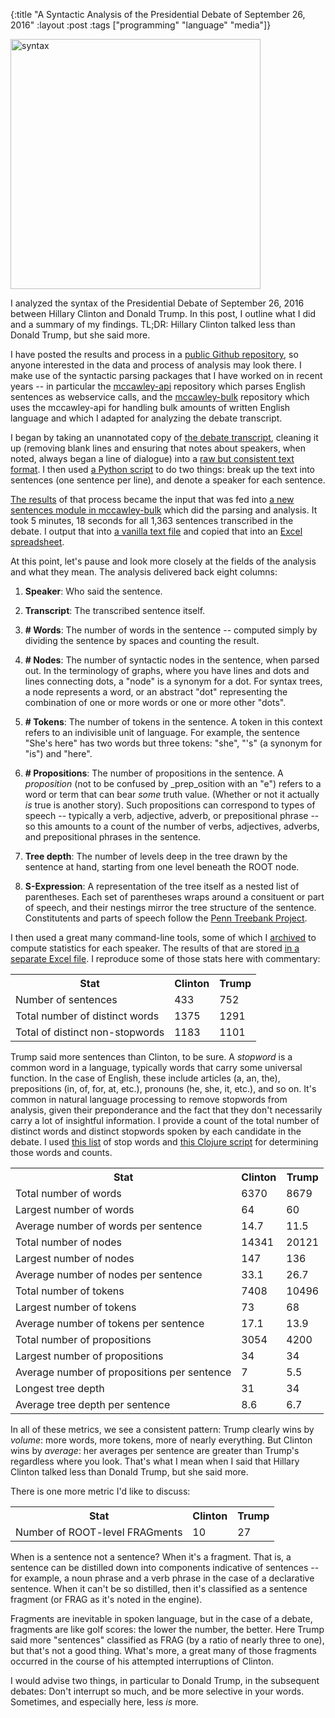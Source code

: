 {:title "A Syntactic Analysis of the Presidential Debate of September 26, 2016"
:layout :post
:tags  ["programming" "language" "media"]}

<img src="http://www.szcz.org/img/clinton_tree.png" alt="syntax" style="width: 400px;"/>

I analyzed the syntax of the Presidential Debate of September 26, 2016 between Hillary Clinton and Donald Trump.  In this post, I outline what I did and a summary of my findings.  TL;DR: Hillary Clinton talked less than Donald Trump, but she said more.

I have posted the results and process in a [public Github repository](https://github.com/msszczep/presidential_debate_2016-09-26]), so anyone interested in the data and process of analysis may look there.  I make use of the syntactic parsing packages that I have worked on in recent years -- in particular the [mccawley-api](https://github.com/msszczep/mccawley-api) repository which parses English sentences as webservice calls, and the [mccawley-bulk](https://github.com/msszczep/mccawley-bulk) repository which uses the mccawley-api for handling bulk amounts of written English language and which I adapted for analyzing the debate transcript.

I began by taking an unannotated copy of [the debate transcript](http://www.cbsnews.com/news/hillary-clinton-donald-trump-presidential-debate-hofstra-university-transcript-video/), cleaning it up (removing blank lines and ensuring that notes about speakers, when noted, always began a line of dialogue) into a [raw but consistent text format](https://github.com/msszczep/presidential_debate_2016-09-26/blob/master/transcript_raw.txt).  I then used [a Python script](https://github.com/msszczep/presidential_debate_2016-09-26/blob/master/get_sentences_and_speakers.py) to do two things: break up the text into sentences (one sentence per line), and denote a speaker for each sentence.

[The results](https://github.com/msszczep/presidential_debate_2016-09-26/blob/master/transcript_formatted.txt) of that process became the input that was fed into [a new sentences module in mccawley-bulk](https://github.com/msszczep/mccawley-bulk/blob/master/src/mccawley_bulk/sentences.clj) which did the parsing and analysis.  It took 5 minutes, 18 seconds for all 1,363 sentences transcribed in the debate.  I output that into [a vanilla text file](https://github.com/msszczep/presidential_debate_2016-09-26/blob/master/transcript_analysis.txt) and copied that into an [Excel spreadsheet](https://github.com/msszczep/presidential_debate_2016-09-26/blob/master/transcript_analysis.xlsx).

At this point, let's pause and look more closely at the fields of the analysis and what they mean.  The analysis delivered back eight columns:

1. **Speaker**: Who said the sentence.

2. **Transcript**: The transcribed sentence itself.

3. **# Words**: The number of words in the sentence -- computed simply by dividing the sentence by spaces and counting the result.

4. **# Nodes**: The number of syntactic nodes in the sentence, when parsed out.  In the terminology of graphs, where you have lines and dots and lines connecting dots, a "node" is a synonym for a dot.  For syntax trees, a node represents a word, or an abstract "dot" representing the combination of one or more words or one or more other "dots".

5. **# Tokens**: The number of tokens in the sentence.  A token in this context refers to an indivisible unit of language.  For example, the sentence "She's here" has two words but three tokens: "she", "'s" (a synonym for "is") and "here".

6.  **# Propositions**: The number of propositions in the sentence.  A _proposition_ (not to be confused by _prep_osition with an "e") refers to a word or term that can bear _some_ truth value.  (Whether or not it actually _is_ true is another story).  Such propositions can correspond to types of speech -- typically a verb, adjective, adverb, or prepositional phrase -- so this amounts to a count of the number of verbs, adjectives, adverbs, and prepositional phrases in the sentence.

7.  **Tree depth**: The number of levels deep in the tree drawn by the sentence at hand, starting from one level beneath the ROOT node.

8.  **S-Expression**: A representation of the tree itself as a nested list of parentheses.  Each set of parentheses wraps around a consituent or part of speech, and their nestings mirror the tree structure of the sentence.  Constitutents and parts of speech follow the [Penn Treebank Project](https://www.ling.upenn.edu/courses/Fall_2003/ling001/penn_treebank_pos.html).

I then used a great many command-line tools, some of which I [archived](https://github.com/msszczep/presidential_debate_2016-09-26/blob/master/USEFUL.sh) to compute statistics for each speaker.  The results of that are stored [in a separate Excel file](https://github.com/msszczep/presidential_debate_2016-09-26/blob/master/results.xlsx).  I reproduce some of those stats here with commentary:

<table class="t1">
<tr><th>Stat</th><th>Clinton</th><th>Trump</th></tr>
<tr>
<td>Number of sentences</td>
<td>433</td>
<td>752</td>
</tr>
<tr>
<td>Total number of distinct words</td>
<td>1375</td>
<td>1291</td>
</tr>
<tr>
<td>Total of distinct non-stopwords</td>
<td>1183</td>
<td>1101</td>
</tr>
</table>

Trump said more sentences than Clinton, to be sure.  A _stopword_ is a common word in a language, typically words that carry some universal function.  In the case of English, these include articles (a, an, the), prepositions (in, of, for, at, etc.), pronouns (he, she, it, etc.), and so on.  It's common in natural language processing to remove stopwords from analysis, given their preponderance and the fact that they don't necessarily carry a lot of insightful information.  I provide a count of the total number of distinct words and distinct stopwords spoken by each candidate in the debate.  I used [this list](https://github.com/msszczep/presidential_debate_2016-09-26/blob/master/english_stop_words.txt) of stop words and [this Clojure script](https://github.com/msszczep/presidential_debate_2016-09-26/blob/master/get_words.clj) for determining those words and counts.

<table class="t1">
<tr><th>Stat</th><th>Clinton</th><th>Trump</th></tr>
<tr>
<td>Total number of words</td>
<td>6370</td>
<td>8679</td>
</tr>
<tr>
<td>Largest number of words</td>
<td>64</td>
<td>60</td>
</tr>
<tr>
<td>Average number of words per sentence</td>
<td>14.7</td>
<td>11.5</td>
</tr>
<tr>
<td>Total number of nodes</td>
<td>14341</td>
<td>20121</td>
</tr>
<tr>
<td>Largest number of nodes</td>
<td>147</td>
<td>136</td>
</tr>
<tr>
<td>Average number of nodes per sentence</td>
<td>33.1</td>
<td>26.7</td>
</tr>
<tr>
<td>Total number of tokens</td>
<td>7408</td>
<td>10496</td>
</tr>
<tr>
<td>Largest number of tokens</td>
<td>73</td>
<td>68</td>
</tr>
<tr>
<td>Average number of tokens per sentence</td>
<td>17.1</td>
<td>13.9</td>
</tr>
<tr>
<td>Total number of propositions</td>
<td>3054</td>
<td>4200</td>
</tr>
<tr>
<td>Largest number of propositions</td>
<td>34</td>
<td>34</td>
</tr>
<tr>
<td>Average number of propositions per sentence</td>
<td>7</td>
<td>5.5</td>
</tr>
<tr>
<td>Longest tree depth</td>
<td>31</td>
<td>34</td>
</tr>
<tr>
<td>Average tree depth per sentence</td>
<td>8.6</td>
<td>6.7</td>
</tr>
</table>

In all of these metrics, we see a consistent pattern: Trump clearly wins by _volume_: more words, more tokens, more of nearly everything.  But Clinton wins by _average_: her averages per sentence are greater than Trump's regardless where you look.  That's what I mean when I said that Hillary Clinton talked less than Donald Trump, but she said more.

There is one more metric I'd like to discuss:

<table class="t1">
<tr><th>Stat</th><th>Clinton</th><th>Trump</th></tr>
<tr><td padding=20>Number of ROOT-level FRAGments</td><td>10</td><td>27</td></tr>
</table>

When is a sentence not a sentence?  When it's a fragment.  That is, a sentence can be distilled down into components indicative of sentences -- for example, a noun phrase and a verb phrase in the case of a declarative sentence.  When it can't be so distilled, then it's classified as a sentence fragment (or FRAG as it's noted in the engine).  

Fragments are inevitable in spoken language, but in the case of a debate, fragments are like golf scores: the lower the number, the better.  Here Trump said more "sentences" classified as FRAG (by a ratio of nearly three to one), but that's not a good thing.  What's more, a great many of those fragments occurred in the course of his attempted interruptions of Clinton.  

I would advise two things, in particular to Donald Trump, in the subsequent debates: Don't interrupt so much, and be more selective in your words.  Sometimes, and especially here, less _is_ more.
